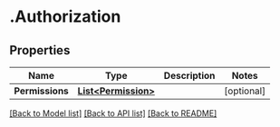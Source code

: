 # .Authorization
## Properties

Name | Type | Description | Notes
------------ | ------------- | ------------- | -------------
**Permissions** | [**List&lt;Permission&gt;**](Permission.md) |  | [optional] 

[[Back to Model list]](../README.md#documentation-for-models) [[Back to API list]](../README.md#documentation-for-api-endpoints) [[Back to README]](../README.md)

